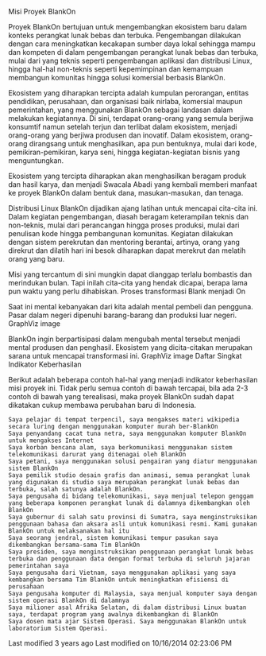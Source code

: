 Misi Proyek BlankOn

Proyek BlankOn bertujuan untuk mengembangkan ekosistem baru dalam konteks perangkat lunak bebas dan terbuka. Pengembangan dilakukan dengan cara meningkatkan kecakapan sumber daya lokal sehingga mampu dan kompeten di dalam pengembangan perangkat lunak bebas dan terbuka, mulai dari yang teknis seperti pengembangan aplikasi dan distribusi Linux, hingga hal-hal non-teknis seperti kepemimpinan dan kemampuan membangun komunitas hingga solusi komersial berbasis BlankOn.

Ekosistem yang diharapkan tercipta adalah kumpulan perorangan, entitas pendidikan, perusahaan, dan organisasi baik nirlaba, komersial maupun pemerintahan, yang menggunakan BlankOn sebagai landasan dalam melakukan kegiatannya. Di sini, terdapat orang-orang yang semula berjiwa konsumtif namun setelah terjun dan terlibat dalam ekosistem, menjadi orang-orang yang berjiwa produsen dan inovatif. Dalam ekosistem, orang-orang dirangsang untuk menghasilkan, apa pun bentuknya, mulai dari kode, pemikiran-pemikiran, karya seni, hingga kegiatan-kegiatan bisnis yang menguntungkan.

Ekosistem yang tercipta diharapkan akan menghasilkan beragam produk dan hasil karya, dan menjadi ​Swacala Abadi yang kembali memberi manfaat ke proyek BlankOn dalam bentuk dana, masukan-masukan, dan tenaga.

Distribusi Linux BlankOn dijadikan ajang latihan untuk mencapai cita-cita ini. Dalam kegiatan pengembangan, diasah beragam keterampilan teknis dan non-teknis, mulai dari perancangan hingga proses produksi, mulai dari penulisan kode hingga pembangunan komunitas. Kegiatan dilakukan dengan sistem perekrutan dan mentoring berantai, artinya, orang yang direkrut dan dilatih hari ini besok diharapkan dapat merekrut dan melatih orang yang baru.

Misi yang tercantum di sini mungkin dapat dianggap terlalu bombastis dan merindukan bulan. Tapi inilah cita-cita yang hendak dicapai, berapa lama pun waktu yang perlu dihabiskan.
Proses transformasi Blank menjadi On

Saat ini mental kebanyakan dari kita adalah mental pembeli dan pengguna. Pasar dalam negeri dipenuhi barang-barang dan produksi luar negeri.
GraphViz image

BlankOn ingin berpartisipasi dalam mengubah mental tersebut menjadi mental produsen dan penghasil. Ekosistem yang dicita-citakan merupakan sarana untuk mencapai transformasi ini.
GraphViz image
Daftar Singkat Indikator Keberhasilan

Berikut adalah beberapa contoh hal-hal yang menjadi indikator keberhasilan misi proyek ini. Tidak perlu semua contoh di bawah tercapai, bila ada 2-3 contoh di bawah yang terealisasi, maka proyek BlankOn sudah dapat dikatakan cukup membawa perubahan baru di Indonesia.

    Saya pelajar di tempat terpencil, saya mengakses materi wikipedia secara luring dengan menggunakan komputer murah ber-BlankOn
    Saya penyandang cacat tuna netra, saya menggunakan komputer BlankOn untuk mengakses Internet
    Saya korban bencana alam, saya berkomunikasi menggunakan sistem telekomunikasi darurat yang ditenagai oleh BlankOn
    Saya petani, saya menggunakan solusi pengairan yang diatur menggunakan sistem BlankOn
    Saya pemilik studio desain grafis dan animasi, semua perangkat lunak yang digunakan di studio saya merupakan perangkat lunak bebas dan terbuka, salah satunya adalah BlankOn.
    Saya pengusaha di bidang telekomunikasi, saya menjual telepon genggam yang beberapa komponen perangkat lunak di dalamnya dikembangkan oleh BlankOn
    Saya gubernur di salah satu provinsi di Sumatra, saya menginstruksikan penggunaan bahasa dan aksara asli untuk komunikasi resmi. Kami gunakan BlankOn untuk melaksanakan hal itu
    Saya seorang jendral, sistem komunikasi tempur pasukan saya dikembangkan bersama-sama Tim BlankOn
    Saya presiden, saya menginstruksikan penggunaan perangkat lunak bebas terbuka dan penggunaan data dengan format terbuka di seluruh jajaran pemerintahan saya
    Saya pengusaha dari Vietnam, saya menggunakan aplikasi yang saya kembangkan bersama Tim BlankOn untuk meningkatkan efisiensi di perusahaan
    Saya pengusaha komputer di Malaysia, saya menjual komputer saya dengan sistem operasi BlankOn di dalamnya
    Saya milioner asal Afrika Selatan, di dalam distribusi Linux buatan saya, terdapat program yang awalnya dikembangkan di BlankOn
    Saya dosen mata ajar Sistem Operasi. Saya menggunakan BlankOn untuk laboratorium Sistem Operasi. 

Last modified 3 years ago Last modified on 10/16/2014 02:23:06 PM 
